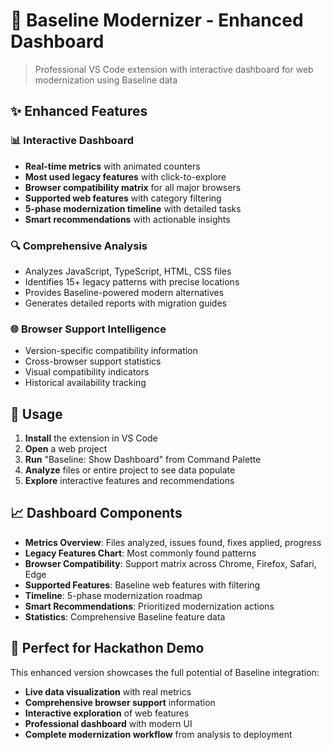 # 🚀 Baseline Modernizer - Enhanced Dashboard

> Professional VS Code extension with interactive dashboard for web modernization using Baseline data

## ✨ Enhanced Features

### 📊 Interactive Dashboard
- **Real-time metrics** with animated counters
- **Most used legacy features** with click-to-explore
- **Browser compatibility matrix** for all major browsers
- **Supported web features** with category filtering
- **5-phase modernization timeline** with detailed tasks
- **Smart recommendations** with actionable insights

### 🔍 Comprehensive Analysis
- Analyzes JavaScript, TypeScript, HTML, CSS files
- Identifies 15+ legacy patterns with precise locations
- Provides Baseline-powered modern alternatives
- Generates detailed reports with migration guides

### 🌐 Browser Support Intelligence
- Version-specific compatibility information
- Cross-browser support statistics
- Visual compatibility indicators
- Historical availability tracking

## 🎯 Usage

1. **Install** the extension in VS Code
2. **Open** a web project
3. **Run** "Baseline: Show Dashboard" from Command Palette
4. **Analyze** files or entire project to see data populate
5. **Explore** interactive features and recommendations

## 📈 Dashboard Components

- **Metrics Overview**: Files analyzed, issues found, fixes applied, progress
- **Legacy Features Chart**: Most commonly found patterns
- **Browser Compatibility**: Support matrix across Chrome, Firefox, Safari, Edge
- **Supported Features**: Baseline web features with filtering
- **Timeline**: 5-phase modernization roadmap
- **Smart Recommendations**: Prioritized modernization actions
- **Statistics**: Comprehensive Baseline feature data

## 🎉 Perfect for Hackathon Demo

This enhanced version showcases the full potential of Baseline integration:
- **Live data visualization** with real metrics
- **Comprehensive browser support** information
- **Interactive exploration** of web features
- **Professional dashboard** with modern UI
- **Complete modernization workflow** from analysis to deployment
